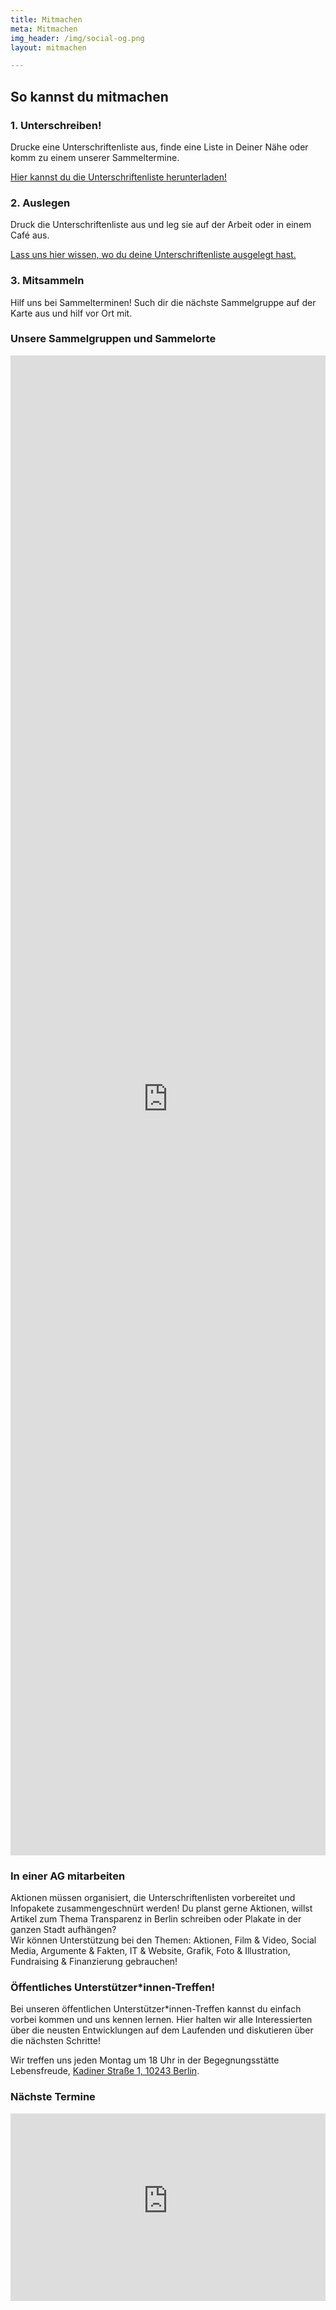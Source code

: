 ```yaml
---
title: Mitmachen
meta: Mitmachen
img_header: /img/social-og.png
layout: mitmachen

---
```

<div class="container">
  <div class="row mt-0 l__content">
    <div class="col-12 col-md-10">
      <h2>So kannst du mitmachen</h2>
    </div>
  </div>
  <div class="row mt-0 l__content">
    <div class="col-lg-4">
      <div class="mt-5">
        <h3>1. Unterschreiben! </h3>
        <p>
          Drucke eine Unterschriftenliste aus, finde eine Liste in Deiner Nähe oder komm zu einem unserer Sammeltermine.
        </p>
        <p>
          <a href="/documents/Unterschriftenliste.pdf" target="_blank">
          Hier kannst du die Unterschriftenliste herunterladen!
          </a>
        </p>
      </div>
    </div>
    <div class="col-lg-4">
      <div class="mt-5">
        <h3>2. Auslegen</h3>
        <p>
          Druck die Unterschriftenliste aus und leg sie auf der Arbeit oder in einem Café aus.
        </p>
        <p>
          <a href="https://orga.volksentscheid-transparenz.de/sammelort/erstellen/">
            Lass uns hier wissen, wo du deine Unterschriftenliste ausgelegt hast.
          </a>
        </p>
      </div>
    </div>
    <div class="col-lg-4">
      <div class="mt-5">
        <h3>3. Mitsammeln</h3>
        <p>
          Hilf uns bei Sammelterminen! Such dir die nächste Sammelgruppe auf der Karte aus und hilf vor Ort mit. 
        </p>
      </div>
    </div>
  </div>
</div>

<div class="container mt-5">
  <div class="row mb-3 l__content">
    <div class="col">
      <h3>Unsere Sammelgruppen und Sammelorte</h3>
    </div>
  </div>
  <iframe src="https://karte.volksentscheid-transparenz.de/" style="width:100%; height: 60vh; border:0"></iframe>
</div>

<div id="treffen" class="container mt-5">
  <div class="row mt-0 l__content">
    <div class="col-md-6">
      <div class="mt-5">
        <h3>In einer AG mitarbeiten</h3>
        <p>
          Aktionen müssen organisiert, die Unterschriftenlisten vorbereitet und Infopakete zusammengeschnürt werden! Du planst gerne Aktionen, willst Artikel zum Thema Transparenz in Berlin schreiben oder Plakate in der ganzen Stadt aufhängen? 
          <br>
          Wir können Unterstützung bei den Themen: Aktionen, Film & Video, Social Media, Argumente & Fakten, IT & Website, Grafik, Foto & Illustration, Fundraising & Finanzierung gebrauchen!
        </p>
      </div>
    </div>
    <div class="col-md-6">
      <div class="mt-5">
        <h3>Öffentliches Unterstützer*innen-Treffen!</h3>
        <p>
          Bei unseren öffentlichen Unterstützer*innen-Treffen kannst du einfach vorbei kommen und uns kennen lernen. Hier halten wir alle Interessierten über die neusten Entwicklungen auf dem Laufenden und diskutieren über die nächsten Schritte! 
        </p>
        <p>
          Wir treffen uns jeden Montag um 18 Uhr in der Begegnungsstätte Lebensfreude, <a href="https://www.google.com/maps/place/Kadiner+Str.+1,+10243+Berlin/@52.5153929,13.4486122,17z/">Kadiner Straße 1, 10243 Berlin</a>.
        </p>
      </div>
    </div>
  </div>
</div>

<div class="container mt-5">
  <div class="row mt-0 l__content justify-content-center">
    <div class="col-md-8">
      <h3>Nächste Termine</h3>
      <iframe class="mt-3" id="iframe-termine" src="https://orga.volksentscheid-transparenz.de/termine/calendar/next/events/?iframe-termine" style="width:100%; height: 300px; border:0"></iframe>
    </div>
  </div>
</div>
      
